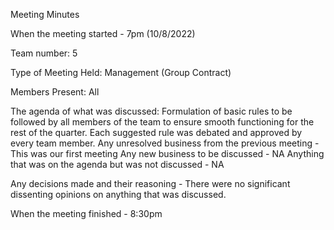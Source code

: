 Meeting Minutes

When the meeting started - 7pm (10/8/2022)

Team number: 5

Type of Meeting Held: Management (Group Contract)

Members Present: All

The agenda of what was discussed: Formulation of basic rules to be followed by all members of the team to ensure smooth functioning for the rest of the quarter. Each suggested rule was debated and approved by every team member.
  Any unresolved business from the previous meeting - This was our first meeting
  Any new business to be discussed - NA
  Anything that was on the agenda but was not discussed  - NA

Any decisions made and their reasoning - There were no significant dissenting opinions on anything that was discussed.

When the meeting finished - 8:30pm 
